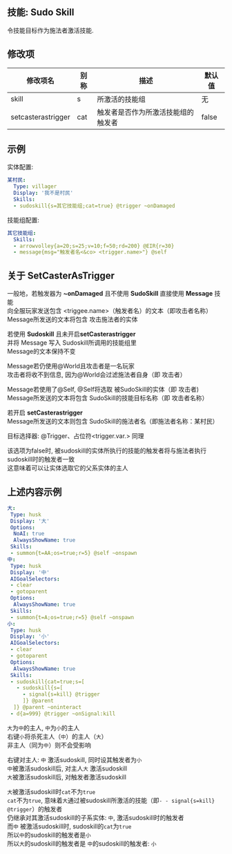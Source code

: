 技能: Sudo Skill
--------------------------

令技能目标作为施法者激活技能.

修改项
----------

| 修改项名 | 别称    | 描述                                                                                                    | 默认值 |
|-----------|------------|----------------------------------------------------------------------------------------------------------------|---------------|
| skill | s | 所激活的技能组 | 无 |
| setcasterastrigger | cat | 触发者是否作为所激活技能组的触发者 | false |

示例
-------

实体配置:

```yml
某村民:
  Type: villager
  Display: '我不是村民'
  Skills:
  - sudoskill{s=其它技能组;cat=true} @trigger ~onDamaged
```

技能组配置:

```yml
其它技能组:
  Skills:
  - arrowvolley{a=20;s=25;v=10;f=50;rd=200} @EIR{r=30}
  - message{msg="触发者名<&co> <trigger.name>"} @self
```

关于 SetCasterAsTrigger
----------------------

  一般地，若触发器为 **~onDamaged** 
  且不使用 **SudoSkill** 直接使用 **Message** 技能  
  向全服玩家发送包含 <triggee.name>（触发者名）的文本（即攻击者名称） 
  Message所发送的文本将包含 攻击施法者的实体  
 
  若使用 **Sudoskill** 且未开启**setCasterastrigger**  
  并将 Message 写入 Sudoskill所调用的技能组里  
  Message的文本保持不变 
  
  Message若仍使用\@World且攻击者是一名玩家  
  攻击者将收不到信息, 因为\@World会过滤施法者自身（即 攻击者）  

  Message若使用了\@Self, \@Self将选取 被SudoSkill的实体（即 攻击者)  
  Message所发送的文本将包含 SudoSkill的技能目标名称（即 攻击者名称）  

  若开启 **setCasterastrigger**  
  Message所发送的文本则包含 SudoSkill的施法者名（即施法者名称：某村民）  

  目标选择器: \@Trigger、占位符<trigger.var.> 同理

  该选项为false时, 被sudoskill的实体所执行的技能的触发者将与施法者执行sudoskill时的触发者一致  
  这意味着可以让实体选取它的父系实体的主人

上述内容示例
---

```yaml
大:
 Type: husk
 Display: '大'
 Options:
  NoAI: true
  AlwaysShowName: true
 Skills:
 - summon{t=AA;os=true;r=5} @self ~onspawn
中:
 Type: husk
 Display: '中'
 AIGoalSelectors:
 - clear
 - gotoparent
 Options:
  AlwaysShowName: true
 Skills:
 - summon{t=A;os=true;r=5} @self ~onspawn
小:
 Type: husk
 Display: '小'
 AIGoalSelectors:
 - clear
 - gotoparent
 Options:
  AlwaysShowName: true
 Skills:
 - sudoskill{cat=true;s=[
   - sudoskill{s=[
     - signal{s=kill} @trigger
     ]} @parent
  ]} @parent ~oninteract
 - d{a=999} @trigger ~onSignal:kill
```
`大`为`中`的主人, `中`为`小`的主人  
右键`小`将杀死主人（`中`）的主人（`大`）  
非主人（同为`中`）则不会受影响

右键对主人: `中` 激活sudoskill, 同时设其触发者为`小`  
`中`被激活sudoskill后, 对主人`大` 激活sudoskill  
`大`被激活sudoskill后, 对触发者激活sudoskill  
 
`大`被激活sudoskill时`cat`不为`true`  
`cat`不为`true`, 意味着`大`通过被sudoskill所激活的技能（即`- - signal{s=kill} @trigger`）的触发者    
仍继承对其激活sudoskill的子系实体: `中`, 激活sudoskill时的触发者  
而`中` 被激活sudoskill时, sudoskill的`cat`为`true`  
所以`中`的sudoskill的触发者是`小`  
所以`大`的sudoskill的触发者是 `中`的sudoskill的触发者: `小`  